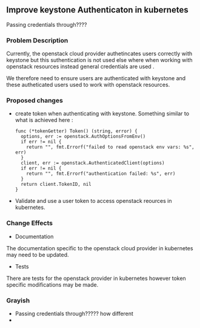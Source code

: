 ## Improve keystone Authenticaton in kubernetes

Passing credentials through????

### Problem Description

Currently, the openstack cloud provider authetincates users correctly with keystone but this suthentication is not used else where when working with openstack resources instead general credentials are used .

We therefore need to ensure users are authenticated with keystone and these autheticated users used to work with openstack resources.

### Proposed changes

+ create token when authenticating with keystone. Something similar to what is achieved here :

      func (*tokenGetter) Token() (string, error) {
        options, err := openstack.AuthOptionsFromEnv()
        if err != nil {
          return "", fmt.Errorf("failed to read openstack env vars: %s", err)
        }
        client, err := openstack.AuthenticatedClient(options)
        if err != nil {
          return "", fmt.Errorf("authentication failed: %s", err)
        }
        return client.TokenID, nil
      }
  
+ Validate and use a user token to access openstack reources in kubernetes.

### Change Effects

+ Documentation

The documentation specific to the openstack cloud provider in kubernetes may need to be updated.

+ Tests

There are tests for the openstack provider in kubernetes however token specific modifications may be made.

### Grayish

- Passing credentials through????? how different
- 
